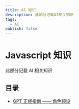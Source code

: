 ```yaml
---
title: AI 知识
description: 此部分记载AI相关知识
tags:
  - AI
publish: false
---
```


# Javascript 知识

此部分记载 AI 相关知识

## 目录

- [GPT 正经指南 —— 角色预设](./gpt-prompts)
